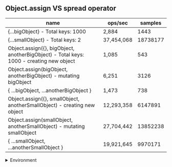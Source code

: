 ## Object.assign VS spread operator

|name|ops/sec|samples|
|-|-|-|
|{...bigObject} - Total keys: 1000|2,884|1443|
|{...smallObject} - Total keys: 2|37,454,068|18738177|
|Object.assign({}, bigObject, anotherBigObject) - Total keys: 1000 - creating new object|1,085|543|
|Object.assign(bigObject, anotherBigObject) - mutating bigObject|6,251|3126|
|{ ...bigObject, ...anotherBigObject }|1,473|738|
|Object.assign({}, smallObject, anotherSmallObject) - creating new object|12,293,358|6147891|
|Object.assign(smallObject, anotherSmallObject) - mutating smallObject|27,704,442|13852238|
|{ ...smallObject, ...anotherSmallObject }|19,921,645|9970171|


<details>
<summary>Environment</summary>

* __Machine:__ linux x64 | 4 vCPUs | 7.6GB Mem
* __Run:__ Thu Sep 04 2025 19:17:47 GMT+0000 (Coordinated Universal Time)
* __Node:__ `v24.7.0`
</details>

<!--
{"environment":{"platform":"linux","arch":"x64","cpus":4,"totalMemory":7.597843170166016},"benchmarks":[{"name":"{...bigObject} - Total keys: 1000","samples":1443,"opsSec":2884.181396725383},{"name":"{...smallObject} - Total keys: 2","samples":18738177,"opsSec":37454068.67931953},{"name":"Object.assign({}, bigObject, anotherBigObject) - Total keys: 1000 - creating new object","samples":543,"opsSec":1085.0960086853563},{"name":"Object.assign(bigObject, anotherBigObject) - mutating bigObject","samples":3126,"opsSec":6251.526921951708},{"name":"{ ...bigObject, ...anotherBigObject }","samples":738,"opsSec":1473.660622707876},{"name":"Object.assign({}, smallObject, anotherSmallObject) - creating new object","samples":6147891,"opsSec":12293358.315234717},{"name":"Object.assign(smallObject, anotherSmallObject) - mutating smallObject","samples":13852238,"opsSec":27704442.20058052},{"name":"{ ...smallObject, ...anotherSmallObject }","samples":9970171,"opsSec":19921645.137605455}]}-->
